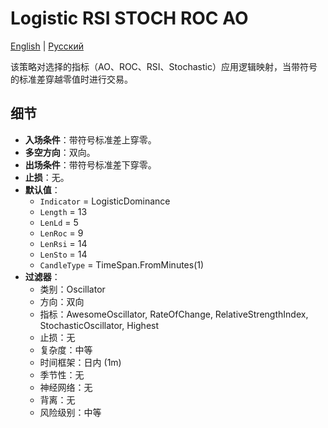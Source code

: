 # Logistic RSI STOCH ROC AO
[English](README.md) | [Русский](README_ru.md)

该策略对选择的指标（AO、ROC、RSI、Stochastic）应用逻辑映射，当带符号的标准差穿越零值时进行交易。

## 细节

- **入场条件**：带符号标准差上穿零。
- **多空方向**：双向。
- **出场条件**：带符号标准差下穿零。
- **止损**：无。
- **默认值**：
  - `Indicator` = LogisticDominance
  - `Length` = 13
  - `LenLd` = 5
  - `LenRoc` = 9
  - `LenRsi` = 14
  - `LenSto` = 14
  - `CandleType` = TimeSpan.FromMinutes(1)
- **过滤器**：
  - 类别：Oscillator
  - 方向：双向
  - 指标：AwesomeOscillator, RateOfChange, RelativeStrengthIndex, StochasticOscillator, Highest
  - 止损：无
  - 复杂度：中等
  - 时间框架：日内 (1m)
  - 季节性：无
  - 神经网络：无
  - 背离：无
  - 风险级别：中等
